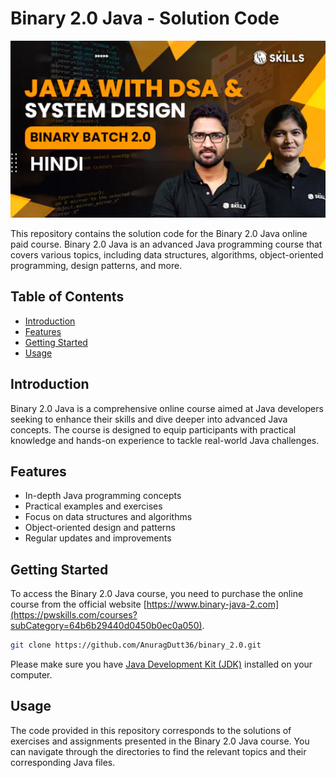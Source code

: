 # Binary 2.0 Java - Solution Code

<img src="Img/64216620af09d6f5fb568f80.png" width="1000">

This repository contains the solution code for the Binary 2.0 Java online paid course. Binary 2.0 Java is an advanced Java programming course that covers various topics, including data structures, algorithms, object-oriented programming, design patterns, and more.

## Table of Contents

- [Introduction](#introduction)
- [Features](#features)
- [Getting Started](#getting-started)
- [Usage](#usage)

## Introduction

Binary 2.0 Java is a comprehensive online course aimed at Java developers seeking to enhance their skills and dive deeper into advanced Java concepts. The course is designed to equip participants with practical knowledge and hands-on experience to tackle real-world Java challenges.

## Features

- In-depth Java programming concepts
- Practical examples and exercises
- Focus on data structures and algorithms
- Object-oriented design and patterns
- Regular updates and improvements

## Getting Started

To access the Binary 2.0 Java course, you need to purchase the online course from the official website [https://www.binary-java-2.com](https://pwskills.com/courses?subCategory=64b6b29440d0450b0ec0a050).

```bash
git clone https://github.com/AnuragDutt36/binary_2.0.git
```

Please make sure you have [Java Development Kit (JDK)](https://www.oracle.com/java/technologies/javase-downloads.html) installed on your computer.

## Usage

The code provided in this repository corresponds to the solutions of exercises and assignments presented in the Binary 2.0 Java course. You can navigate through the directories to find the relevant topics and their corresponding Java files.
